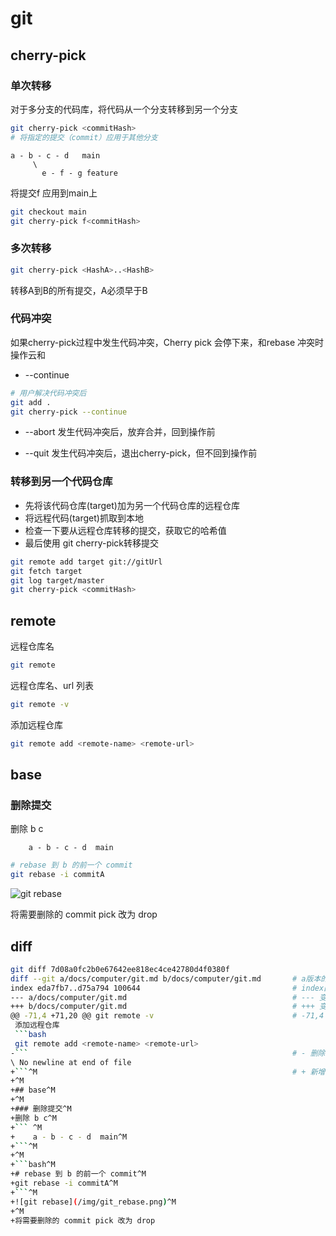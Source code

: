 # git

## cherry-pick

### 单次转移
对于多分支的代码库，将代码从一个分支转移到另一个分支

```bash
git cherry-pick <commitHash>
# 将指定的提交（commit）应用于其他分支
```

    a - b - c - d   main
         \
           e - f - g feature

将提交f 应用到main上
```bash
git checkout main
git cherry-pick f<commitHash>
```

### 多次转移
```bash
git cherry-pick <HashA>..<HashB>
```
转移A到B的所有提交，A必须早于B

### 代码冲突
如果cherry-pick过程中发生代码冲突，Cherry pick 会停下来，和rebase 冲突时操作云和

* --continue
```bash
# 用户解决代码冲突后
git add .
git cherry-pick --continue
```

* --abort
发生代码冲突后，放弃合并，回到操作前

* --quit
发生代码冲突后，退出cherry-pick，但不回到操作前

### 转移到另一个代码仓库

* 先将该代码仓库(target)加为另一个代码仓库的远程仓库
* 将远程代码(target)抓取到本地
* 检查一下要从远程仓库转移的提交，获取它的哈希值
* 最后使用 git cherry-pick转移提交

```bash
git remote add target git://gitUrl
git fetch target
git log target/master
git cherry-pick <commitHash>
```

## remote

远程仓库名
```bash
git remote 
```

远程仓库名、url 列表
```bash
git remote -v
```

添加远程仓库
```bash
git remote add <remote-name> <remote-url>
```

## base

### 删除提交
删除 b c
``` 
    a - b - c - d  main
```

```bash
# rebase 到 b 的前一个 commit
git rebase -i commitA
```
![git rebase](/img/git_rebase.png)

将需要删除的 commit pick 改为 drop

## diff

```bash
git diff 7d08a0fc2b0e67642ee818ec4ce42780d4f0380f
diff --git a/docs/computer/git.md b/docs/computer/git.md       # a版本的(即变动前)和b版本的(即变动后),进行比较
index eda7fb7..d75a794 100644                                  # index区域的eda7fb7对象,与工作目录区域的d75a794对象进行比较。100代表普通文件，644代表文件具有的权限
--- a/docs/computer/git.md                                     # --- 变动前
+++ b/docs/computer/git.md                                     # +++ 变动后
@@ -71,4 +71,20 @@ git remote -v                               # -71,4 变动前第71行开始，连续4行  +71,20 变动后第71行开始，连续20行
 添加远程仓库
 ```bash
 git remote add <remote-name> <remote-url>
-```                                                           # - 删除
\ No newline at end of file
+```^M                                                         # + 新增
+^M
+## base^M
+^M
+### 删除提交^M
+删除 b c^M
+``` ^M
+    a - b - c - d  main^M
+```^M
+^M
+```bash^M
+# rebase 到 b 的前一个 commit^M
+git rebase -i commitA^M
+```^M
+![git rebase](/img/git_rebase.png)^M
+^M
+将需要删除的 commit pick 改为 drop
```
